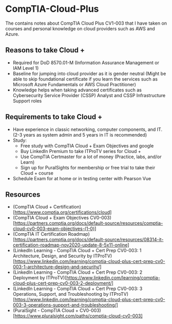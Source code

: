 # CompTIA-Cloud-Plus

The contains notes about CompTIA Cloud Plus CV1-003 that I have taken on courses and personal knowledge on cloud providers such as AWS and Azure.

## Reasons to take Cloud +

- Required for DoD 8570.01-M (Information Assurance Management or IAM Level 1)
- Baseline for jumping into cloud provider as it is gender neutral (Might be able to skip foundational certificate if you learn the services such as Microsoft Azure Fundamentals or AWS Cloud Practitioner) 
- Knowledge helps when taking advanced certificates such as Cybersecurity Service Provider (CSSP) Analyst and CSSP Infrastructure Support roles
## Requirements to take Cloud +

- Have experience in classic networking, computer components, and IT. (2-3 years as system admin and 5 years in IT is recommended)
- Study:
    - Free study with CompTIA Cloud + Exam Objectives and google
    - Buy LinkedIn Premium to take ITProTV series for Cloud +
    - Use CompTIA Certmaster for a lot of money (Practice, labs, and/or Learn)
    - Sign up for PuralSights for membership or free trial to take their Cloud + course
- Schedule Exam for at home or in testing center with Pearson Vue


## Resources

- (CompTIA Cloud + Certification)[https://www.comptia.org/certifications/cloud]
- (CompTIA Cloud + Exam Objectives CV0-003)[https://partners.comptia.org/docs/default-source/resources/comptia-cloud-cv0-003-exam-objectives-(1-0)]
- (CompTIA IT Certification Roadmap)[https://partners.comptia.org/docs/default-source/resources/08314-it-certification-roadmap-nov2020-update-8-5x11-online]
- (LinkedIn Learning - CompTIA Cloud + Cert Prep CV0-003: 1 Architecture, Design, and Security by ITProTV)[https://www.linkedin.com/learning/comptia-cloud-plus-cert-prep-cv0-003-1-architecture-design-and-security/]
- (LinkedIn Learning - CompTIA Cloud + Cert Prep CV0-003: 2 Deployment by ITProTV)[https://www.linkedin.com/learning/comptia-cloud-plus-cert-prep-cv0-003-2-deployment/]
- (LinkedIn Learning - CompTIA Cloud + Cert Prep CV0-003: 3 Operations, Support, and Troubleshooting by ITProTV)[https://www.linkedin.com/learning/comptia-cloud-plus-cert-prep-cv0-003-3-operations-support-and-troubleshooting/]
- (PuralSight - CompTIA Cloud + CV0-003)[https://www.pluralsight.com/paths/comptia-cloud-cv0-003]
